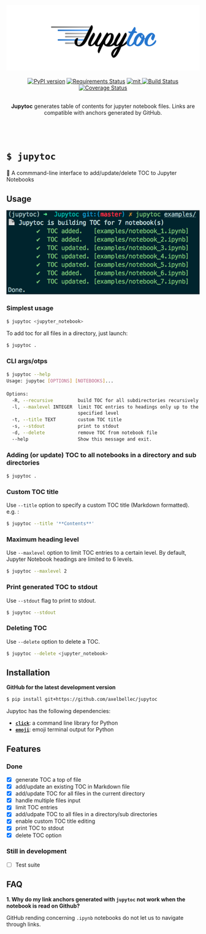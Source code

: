 <div align="center">
  <img src="misc/logo.png" alt="jupytoc_logo"/>
</div>

<br/>

<div align="center">
	<a href="https://badge.fury.io/py/jupytoc"><img src="https://badge.fury.io/py/jupytoc.svg" alt="PyPI version" height="18"></a>
	<a href="https://requires.io/github/axelbellec/Jupytoc/requirements/?branch=master"><img src="https://requires.io/github/axelbellec/Jupytoc/requirements.svg?branch=master" alt="Requirements Status" /></a>
	<a href="https://opensource.org/licenses/MIT">
	<img src="http://img.shields.io/:license-mit-ff69b4.svg?style=flat-square" alt="mit"/>
	</a>
  <a href="https://travis-ci.org/axelbellec/Jupytoc">
  <img alt="Build Status" src="https://travis-ci.org/axelbellec/Jupytoc.svg?branch=master">
  </a>
  <a href='https://coveralls.io/github/axelbellec/Jupytoc?branch=master'><img src='https://coveralls.io/repos/github/axelbellec/Jupytoc/badge.svg?branch=master' alt='Coverage Status' /></a>
</div>

<br/>

<div align="center">
	<p><b>Jupytoc</b> generates table of contents for jupyter notebook files. Links are compatible with anchors generated by GitHub.</p>
</div>

<br/>
<br/>

# `$ jupytoc`
:pushpin: A commmand-line interface to add/update/delete TOC to Jupyter Notebooks

## Usage

![toc_build](misc/toc_built.png)

### Simplest usage

```sh
$ jupytoc <jupyter_notebook>
```

To add toc for all files in a directory, just launch:
```sh
$ jupytoc .
```

### CLI args/otps

```sh
$ jupytoc --help
Usage: jupytoc [OPTIONS] [NOTEBOOKS]...

Options:
  -R, --recursive         build TOC for all subdirectories recursively
  -l, --maxlevel INTEGER  limit TOC entries to headings only up to the
                          specified level
  -t, --title TEXT        custom TOC title
  -s, --stdout            print to stdout
  -d, --delete            remove TOC from notebook file
  --help                  Show this message and exit.
```

### Adding (or update) TOC to all notebooks in a directory and sub directories

```sh
$ jupytoc .
```

### Custom TOC title

Use `--title` option to specify a custom TOC title (Markdown formatted).
e.g. :
```sh
$ jupytoc --title '**Contents**'
```

### Maximum heading level

Use `--maxlevel` option to limit TOC entries to a certain level.
By default, Jupyter Notebook headings are limited to 6 levels.

```sh
$ jupytoc --maxlevel 2
```

### Print generated TOC to stdout

Use `--stdout` flag to print to stdout.

```sh
$ jupytoc --stdout
```

### Deleting TOC

Use `--delete` option to delete a TOC.

```sh
$ jupytoc --delete <jupyter_notebook>
```

## Installation

**GitHub for the latest development version**
```sh
$ pip install git+https://github.com/axelbellec/jupytoc
```

Jupytoc has the following dependencies:

- [__`click`__](http://click.pocoo.org/6/): a command line library for Python
- [__`emoji`__](https://github.com/carpedm20/emoji/): emoji terminal output for Python

## Features

### Done

- [X] generate TOC a top of file
- [X] add/update an existing TOC in Markdown file
- [X] add/update TOC for all files in the current directory
- [X] handle multiple files input
- [X] limit TOC entries
- [X] add/udpate TOC to all files in a directory/sub directories
- [X] enable custom TOC title editing
- [X] print TOC to stdout
- [X] delete TOC option

### Still in development

- [ ] Test suite


## FAQ


__1. Why do my link anchors generated with `jupytoc` not work when the notebook is read on Github?__

GitHub rending concerning `.ipynb` notebooks do not let us to navigate through links.

